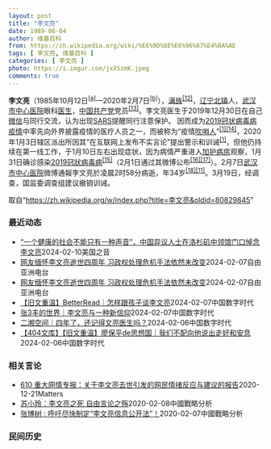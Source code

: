 ```yaml
---
layout: post
title: "李文亮"
date: 1989-06-04
author: 维基百科
from: https://zh.wikipedia.org/wiki/%E6%9D%8E%E6%96%87%E4%BA%AE
tags: [ 李文亮, 维基百科 ]
categories: [ 李文亮 ]
photo: https://i.imgur.com/jxXSzmK.jpeg
comments: true
---
```

<div class="mw-content-ltr mw-parser-output" lang="zh" dir="ltr"><div id="noteTA-86a2cf6f" class="noteTA"><div class="noteTA-group"><div data-noteta-group-source="module" data-noteta-group="Medicine"></div><div data-noteta-group-source="module" data-noteta-group="地名"></div></div><div class="noteTA-local"><div data-noteta-code="zh-hans:互联网+; zh-hant:互聯網+;"></div><div data-noteta-code="zh-cn:卡洛·乌尔巴尼; zh-hk:卡爾婁·武爾班尼; zh-tw:卡洛·厄巴尼;"></div><div data-noteta-code="zh-cn:弗吉尼亚大学; zh-tw:維吉尼亞大學; zh-hk:維珍尼亞大學;"></div></div></div>

<p><b>李文亮</b>（1985年10月12日<sup id="cite_ref-3" class="reference"><a href="#cite_note-3">[a]</a></sup>—2020年2月7日<sup id="cite_ref-13" class="reference"><a href="#cite_note-13">[b]</a></sup>），<a href="/wiki/%E6%BB%A1%E6%97%8F" title="满族">满族</a><sup id="cite_ref-14" class="reference"><a href="#cite_note-14">[12]</a></sup>，<a href="/wiki/%E8%BE%BD%E5%AE%81%E7%9C%81" title="辽宁省">辽宁</a><a href="/wiki/%E5%8C%97%E9%95%87%E5%B8%82" title="北镇市">北镇</a>人，<a href="/wiki/%E6%AD%A6%E6%B1%89%E5%B8%82%E4%B8%AD%E5%BF%83%E5%8C%BB%E9%99%A2" title="武汉市中心医院">武汉市中心医院</a>眼科<a href="/wiki/%E5%8C%BB%E7%94%9F" title="医生">医生</a>，<a href="/wiki/%E4%B8%AD%E5%9B%BD%E5%85%B1%E4%BA%A7%E5%85%9A" title="中国共产党">中国共产党</a>党员<sup id="cite_ref-15" class="reference"><a href="#cite_note-15">[13]</a></sup>。李文亮医生于2019年12月30日在自己<a href="/wiki/%E5%BE%AE%E4%BF%A1" title="微信">微信</a>与同行交流，认为出现<a href="/wiki/%E5%9A%B4%E9%87%8D%E6%80%A5%E6%80%A7%E5%91%BC%E5%90%B8%E7%B3%BB%E7%B5%B1%E7%B6%9C%E5%90%88%E7%97%87" title="嚴重急性呼吸系統綜合症">SARS</a>提醒同行注意保护。 因而成为<a href="/wiki/2019%E5%86%A0%E7%8A%B6%E7%97%85%E6%AF%92%E7%97%85%E7%96%AB%E6%83%85" title="2019冠状病毒病疫情">2019冠状病毒病疫情</a>中率先向外界披露疫情的医疗人员之一，而被称为“疫情<a href="/wiki/%E5%90%B9%E5%93%A8%E4%BA%BA" title="吹哨人">吹哨人</a>”<sup id="cite_ref-财新_1-1" class="reference"><a href="#cite_note-财新-1">[1]</a></sup><sup id="cite_ref-16" class="reference"><a href="#cite_note-16">[14]</a></sup>，2020年1月3日辖区派出所因其“在互联网上发布不实言论”提出警示和训诫<sup id="cite_ref-财新_1-2" class="reference"><a href="#cite_note-财新-1">[1]</a></sup>，但他仍持续在第一线工作，于1月10日左右出现症状，因为病情严重进入<a href="/wiki/%E5%8A%A0%E6%8A%A4%E7%97%85%E6%88%BF" class="mw-redirect" title="加护病房">加护病房</a>观察，1月31日确诊感染<a href="/wiki/2019%E5%86%A0%E7%8B%80%E7%97%85%E6%AF%92%E7%97%85" class="mw-redirect" title="2019冠狀病毒病">2019冠狀病毒病</a><sup id="cite_ref-监察答记者问_17-0" class="reference"><a href="#cite_note-监察答记者问-17">[15]</a></sup>（2月1日通过其微博公布<sup id="cite_ref-18" class="reference"><a href="#cite_note-18">[16]</a></sup><sup id="cite_ref-19" class="reference"><a href="#cite_note-19">[17]</a></sup>）。2月7日<a href="/wiki/%E6%AD%A6%E6%B1%89%E5%B8%82%E4%B8%AD%E5%BF%83%E5%8C%BB%E9%99%A2" title="武汉市中心医院">武汉市中心医院</a>微博通報李文亮於凌晨2时58分病逝，年34岁<sup id="cite_ref-20" class="reference"><a href="#cite_note-20">[18]</a></sup><sup id="cite_ref-wjw.wuhan_12-1" class="reference"><a href="#cite_note-wjw.wuhan-12">[11]</a></sup>。3月19日，经调查，国监委调查组建议撤销训诫。
</p>
<meta property="mw:PageProp/toc">
</div><!--esi <esi:include src="/esitest-fa8a495983347898/content" /> --><noscript><img src="https://login.wikimedia.org/wiki/Special:CentralAutoLogin/start?type=1x1" alt="" width="1" height="1" style="border: none; position: absolute;"></noscript>
<div class="printfooter" data-nosnippet="">取自“<a dir="ltr" href="https://zh.wikipedia.org/w/index.php?title=李文亮&amp;oldid=80829845">https://zh.wikipedia.org/w/index.php?title=李文亮&amp;oldid=80829845</a>”</div><div id="recent-news"><h3>最近动态</h3><ul><li><a href="https://nodebe4.github.io/waimei/2024-02-10/%E4%B8%80%E4%B8%AA%E5%81%A5%E5%BA%B7%E7%9A%84%E7%A4%BE%E4%BC%9A%E4%B8%8D%E8%83%BD%E5%8F%AA%E6%9C%89%E4%B8%80%E7%A7%8D%E5%A3%B0%E9%9F%B3-%E4%B8%AD%E5%9B%BD%E5%BC%82%E8%AE%AE%E4%BA%BA%E5%A3%AB%E5%9C%A8%E6%B4%9B%E6%9D%89%E7%9F%B6%E4%B8%AD%E9%A2%86%E9%A6%86%E9%97%A8%E5%8F%A3%E6%82%BC%E5%BF%B5%E6%9D%8E%E6%96%87%E4%BA%AE" title="“一个健康的社会不能只有一种声音”，中国异议人士在洛杉矶中领馆门口悼念李文亮—— Sun, 11 Feb 2024 03:46:02 GMT 2月10日，参加悼念李文亮活动的异议人士在洛杉矶中领...">“一个健康的社会不能只有一种声音”，中国异议人士在洛杉矶中领馆门口悼念李文亮</a><time>2024-02-10</time><a class="tag">美国之音</a></li>
<li><a href="https://nodebe4.github.io/waimei/2024-02-07/%E7%BD%91%E5%8F%8B%E7%BC%85%E6%80%80%E6%9D%8E%E6%96%87%E4%BA%AE%E9%80%9D%E4%B8%96%E5%9B%9B%E5%91%A8%E5%B9%B4-%E4%B9%A0%E6%94%BF%E6%9D%83%E5%A4%84%E7%90%86%E5%8D%B1%E6%9C%BA%E6%89%8B%E6%B3%95%E4%BE%9D%E7%84%B6%E6%9C%AA%E6%94%B9%E5%8F%98" title="网友缅怀李文亮逝世四周年 习政权处理危机手法依然未改变—— 武汉市中心医院眼科医生李文亮于2020年2月7日去世 法新社图片 中国新冠疫情&quot;吹哨人&quot;李文亮医师逝世四周年，各地...">网友缅怀李文亮逝世四周年 习政权处理危机手法依然未改变</a><time>2024-02-07</time><a class="tag">自由亚洲电台</a></li>
<li><a href="https://nodebe4.github.io/waimei/2024-02-07/%E7%BD%91%E5%8F%8B%E7%BC%85%E6%80%80%E6%9D%8E%E6%96%87%E4%BA%AE%E9%80%9D%E4%B8%96%E5%9B%9B%E5%91%A8%E5%B9%B4-%E4%B9%A0%E6%94%BF%E6%9D%83%E5%A4%84%E7%90%86%E5%8D%B1%E6%9C%BA%E6%89%8B%E6%B3%95%E4%BE%9D%E7%84%B6%E6%9C%AA%E6%94%B9%E5%8F%98" title="网友缅怀李文亮逝世四周年 习政权处理危机手法依然未改变—— 武汉市中心医院眼科医生李文亮于2020年2月7日去世 法新社图片 中国新冠疫情&quot;吹哨人&quot;李文亮医师逝世四周年，各地...">网友缅怀李文亮逝世四周年 习政权处理危机手法依然未改变</a><time>2024-02-07</time><a class="tag">自由亚洲电台</a></li>
<li><a href="https://nodebe4.github.io/waimei/2024-02-07/%E6%97%A7%E6%96%87%E9%87%8D%E6%B8%A9-BetterRead-%E6%80%8E%E6%A0%B7%E8%B7%9F%E5%AD%A9%E5%AD%90%E8%B0%88%E6%9D%8E%E6%96%87%E4%BA%AE" title="【旧文重温】BetterRead｜怎样跟孩子谈李文亮—— 每天晚上跟两宝聊天，一般是跟朵拉对话，二宝小，还不怎么插得上话，一般是旁听。 这次讲点什么呢？ 我想想，讲讲李文亮医生吧。孩子虽然小，但...">【旧文重温】BetterRead｜怎样跟孩子谈李文亮</a><time>2024-02-07</time><a class="tag">中国数字时代</a></li>
<li><a href="https://nodebe4.github.io/waimei/2024-02-07/%E5%BC%A03%E4%B8%B0%E7%9A%84%E4%B8%96%E7%95%8C-%E6%9D%8E%E6%96%87%E4%BA%AE%E4%B8%8E%E4%B8%80%E7%A7%8D%E6%96%B0%E4%BF%A1%E4%BB%B0" title="张3丰的世界｜李文亮与一种新信仰—— 每一个与李文亮有关的日子都会被记起。 在微博上，李文亮那一条微博后面有中国史上最多的网友留言，而且每天都在增加。 人们不仅纪念他，也把他当成倾诉的对象，一种...">张3丰的世界｜李文亮与一种新信仰</a><time>2024-02-07</time><a class="tag">中国数字时代</a></li>
<li><a href="https://nodebe4.github.io/waimei/2024-02-06/%E4%BA%8C%E6%B9%98%E7%A9%BA%E9%97%B4-%E5%9B%9B%E5%B9%B4%E4%BA%86-%E8%BF%98%E8%AE%B0%E5%BE%97%E6%96%87%E4%BA%AE%E5%8C%BB%E7%94%9F%E5%90%97" title="二湘空间｜四年了，还记得文亮医生吗？—— 思想的碰撞&nbsp; 民声的回鸣 有品格&nbsp; 有良知&nbsp; 有深度&nbsp; 有温度 李文亮医生 CDT 档案卡 标题：四年了，还记得文亮医生吗？作者：空间作者发表日期：20...">二湘空间｜四年了，还记得文亮医生吗？</a><time>2024-02-06</time><a class="tag">中国数字时代</a></li>
<li><a href="https://nodebe4.github.io/waimei/2024-02-06/404%E6%96%87%E5%BA%93-%E6%97%A7%E6%96%87%E9%87%8D%E6%B8%A9-%E5%BB%96%E4%BF%9D%E5%B9%B3de%E6%80%9D%E6%83%B3%E5%9B%BD-%E6%88%91%E4%BB%AC%E4%B8%8D%E9%85%8D%E5%90%91%E4%BB%96%E8%AF%B4%E5%87%BA%E8%B5%B0%E5%A5%BD%E5%92%8C%E5%AE%89%E6%81%AF" title="【404文库】【旧文重温】廖保平de思想国｜我们不配向他说出走好和安息—— 原创&nbsp;廖保平 廖保平 &nbsp; 武汉八君子之一 21世纪第二个十年之初 一场席卷神州的疫情警告者 以“造谣”被训戒人 李文亮...">【404文库】【旧文重温】廖保平de思想国｜我们不配向他说出走好和安息</a><time>2024-02-06</time><a class="tag">中国数字时代</a></li>
</ul></div><div id="open-opinion"><h3>相关言论</h3><ul><li><a href="https://nodebe4.github.io/opinion/2020-12-21/610-%E9%87%8D%E5%A4%A7%E7%BD%91%E6%83%85%E4%B8%93%E6%8A%A5-%E5%85%B3%E4%BA%8E%E6%9D%8E%E6%96%87%E4%BA%AE%E5%8E%BB%E4%B8%96%E5%BC%95%E5%8F%91%E7%9A%84%E7%BD%91%E6%B0%91%E6%83%85%E7%BB%AA%E5%8F%8D%E5%BA%94%E4%B8%8E%E5%BB%BA%E8%AE%AE%E7%9A%84%E6%8A%A5%E5%91%8A/" title="野兽爱智慧">610 重大网情专报：关于李文亮去世引发的网民情绪反应与建议的报告</a><time>2020-12-21</time><a class="tag">Matters</a></li>
<li><a href="https://nodebe4.github.io/opinion/2020-02-08/%E8%8B%8F%E5%B0%8F%E7%8E%B2-%E6%9D%8E%E6%96%87%E4%BA%AE%E4%B9%8B%E6%AD%BB-%E8%87%AA%E7%94%B1%E8%A8%80%E8%AE%BA%E4%B9%8B%E6%AE%87/" title="苏小玲">苏小玲：李文亮之死 自由言论之殇</a><time>2020-02-08</time><a class="tag">中國戰略分析</a></li>
<li><a href="https://nodebe4.github.io/opinion/2020-02-07/%E5%BC%A0%E5%8D%9A%E6%A0%91-%E5%91%BC%E5%90%81%E5%B0%BD%E5%BF%AB%E5%88%B6%E5%AE%9A-%E6%9D%8E%E6%96%87%E4%BA%AE%E4%BF%A1%E6%81%AF%E5%85%AC%E5%BC%80%E6%B3%95/" title="张博树">张博树 : 呼吁尽快制定“李文亮信息公开法”！</a><time>2020-02-07</time><a class="tag">中國戰略分析</a></li>
</ul></div><div id="mjls-record"><h3>民间历史</h3><ul></ul></div>